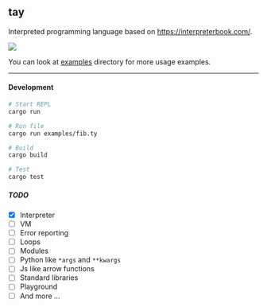 ## tay

Interpreted programming language based on https://interpreterbook.com/.

![](https://mesuutt.com/static/tay/tay-lang.svg)

You can look at [examples](https://github.com/mesuutt/tay/tree/master/examples) directory for more usage examples.

---

#### Development

```sh
# Start REPL
cargo run

# Run file
cargo run examples/fib.ty

# Build
cargo build

# Test
cargo test
```

##### TODO

- [x] Interpreter
- [ ] VM
- [ ] Error reporting
- [ ] Loops
- [ ] Modules
- [ ] Python like `*args` and `**kwargs`
- [ ] Js like arrow functions
- [ ] Standard libraries
- [ ] Playground
- [ ] And more ...